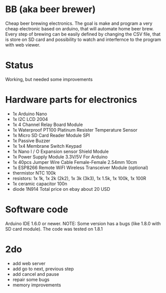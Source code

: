 # BB (aka beer brewer)
Cheap beer brewing electronics.
The goal is make and program a very cheap electronic based on arduino, that will automate home beer brew. Every step of brewing can be easily defined by changing the CSV file, that is store on SD card and possibility to watch and interfernce to the program with web viewer.

# Status
Working, but needed some improvements

# Hardware parts for electronics
* 1x Arduino Nano
* 1x I2C LCD 2004
* 1x 4 Channel Relay Board Module
* 1x Waterproof PT100 Platinum Resister Temperature Sensor
* 1x Micro SD Card Reader Module SPI
* 1x Passive Buzzer
* 1x 1x4 Membrane Switch Keypad
* 1x Nano I / O Expansion sensor Shield Module
* 1x Power Supply Module 3.3V/5V For Arduino
* 1x 40pcs Jumper Wire Cable Female-Female 2.54mm 10cm
* 1x ESP8266 Remote WiFI Wireless Transceiver Module (optional)
* thermistor NTC 100k
* resistors: 1x 1k, 1x 2k (2k2), 1x 3k (3k3), 1x 1.5k, 1x 100k, 1x 100R
* 1x ceramic capacitor 100n
* diode 1N914
Total price on ebay about 20 USD

# Software code
Arduino IDE 1.6.0 or newer. NOTE: Some version has a bugs (like 1.8.0 with SD card module). The code was tested on 1.8.1

# 2do
* add web server
* add go to next, previous step
* add cancel and pause
* repair some bugs
* memory improvements
